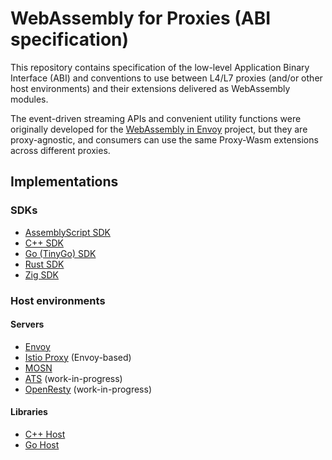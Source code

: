 # WebAssembly for Proxies (ABI specification)

This repository contains specification of the low-level Application Binary Interface (ABI) and
conventions to use between L4/L7 proxies (and/or other host environments) and their extensions
delivered as WebAssembly modules.

The event-driven streaming APIs and convenient utility functions were originally developed for
the [WebAssembly in Envoy] project, but they are proxy-agnostic, and consumers can use the same
Proxy-Wasm extensions across different proxies.

[WebAssembly in Envoy]: docs/WebAssembly-in-Envoy.md

## Implementations

### SDKs

* [AssemblyScript SDK]
* [C++ SDK]
* [Go (TinyGo) SDK]
* [Rust SDK]
* [Zig SDK]

[AssemblyScript SDK]: https://github.com/solo-io/proxy-runtime
[C++ SDK]: https://github.com/proxy-wasm/proxy-wasm-cpp-sdk
[Go (TinyGo) SDK]: https://github.com/tetratelabs/proxy-wasm-go-sdk
[Rust SDK]: https://github.com/proxy-wasm/proxy-wasm-rust-sdk
[Zig SDK]: https://github.com/mathetake/proxy-wasm-zig-sdk

### Host environments

#### Servers

* [Envoy]
* [Istio Proxy] (Envoy-based)
* [MOSN]
* [ATS] (work-in-progress)
* [OpenResty] (work-in-progress)

[Envoy]: https://github.com/envoyproxy/envoy
[Istio Proxy]: https://github.com/istio/proxy
[MOSN]: https://github.com/mosn/mosn
[ATS]: https://docs.trafficserver.apache.org/en/latest/admin-guide/plugins/wasm.en.html
[OpenResty]: https://github.com/api7/wasm-nginx-module

#### Libraries

* [C++ Host]
* [Go Host]

[C++ Host]: https://github.com/proxy-wasm/proxy-wasm-cpp-host
[Go Host]: https://github.com/mosn/proxy-wasm-go-host
